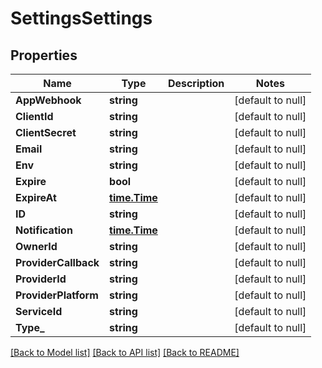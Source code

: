 # SettingsSettings

## Properties
Name | Type | Description | Notes
------------ | ------------- | ------------- | -------------
**AppWebhook** | **string** |  | [default to null]
**ClientId** | **string** |  | [default to null]
**ClientSecret** | **string** |  | [default to null]
**Email** | **string** |  | [default to null]
**Env** | **string** |  | [default to null]
**Expire** | **bool** |  | [default to null]
**ExpireAt** | [**time.Time**](time.Time.md) |  | [default to null]
**ID** | **string** |  | [default to null]
**Notification** | [**time.Time**](time.Time.md) |  | [default to null]
**OwnerId** | **string** |  | [default to null]
**ProviderCallback** | **string** |  | [default to null]
**ProviderId** | **string** |  | [default to null]
**ProviderPlatform** | **string** |  | [default to null]
**ServiceId** | **string** |  | [default to null]
**Type_** | **string** |  | [default to null]

[[Back to Model list]](../README.md#documentation-for-models) [[Back to API list]](../README.md#documentation-for-api-endpoints) [[Back to README]](../README.md)


